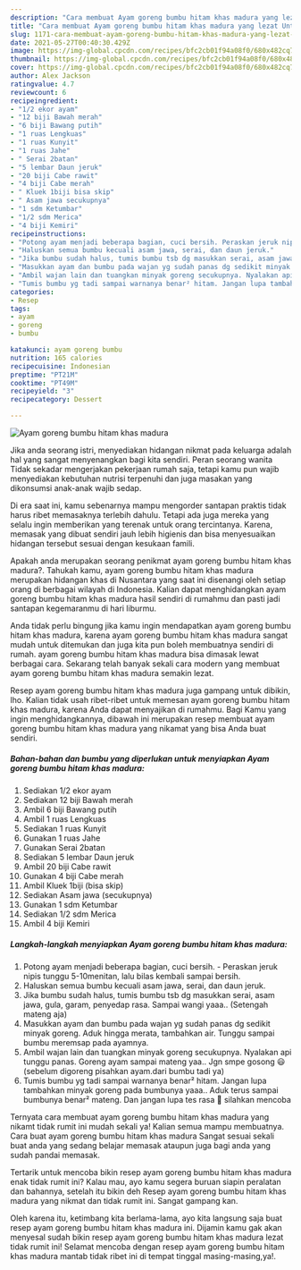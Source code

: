 ```yaml
---
description: "Cara membuat Ayam goreng bumbu hitam khas madura yang lezat Untuk Jualan"
title: "Cara membuat Ayam goreng bumbu hitam khas madura yang lezat Untuk Jualan"
slug: 1171-cara-membuat-ayam-goreng-bumbu-hitam-khas-madura-yang-lezat-untuk-jualan
date: 2021-05-27T00:40:30.429Z
image: https://img-global.cpcdn.com/recipes/bfc2cb01f94a08f0/680x482cq70/ayam-goreng-bumbu-hitam-khas-madura-foto-resep-utama.jpg
thumbnail: https://img-global.cpcdn.com/recipes/bfc2cb01f94a08f0/680x482cq70/ayam-goreng-bumbu-hitam-khas-madura-foto-resep-utama.jpg
cover: https://img-global.cpcdn.com/recipes/bfc2cb01f94a08f0/680x482cq70/ayam-goreng-bumbu-hitam-khas-madura-foto-resep-utama.jpg
author: Alex Jackson
ratingvalue: 4.7
reviewcount: 6
recipeingredient:
- "1/2 ekor ayam"
- "12 biji Bawah merah"
- "6 biji Bawang putih"
- "1 ruas Lengkuas"
- "1 ruas Kunyit"
- "1 ruas Jahe"
- " Serai 2batan"
- "5 lembar Daun jeruk"
- "20 biji Cabe rawit"
- "4 biji Cabe merah"
- " Kluek 1biji bisa skip"
- " Asam jawa secukupnya"
- "1 sdm Ketumbar"
- "1/2 sdm Merica"
- "4 biji Kemiri"
recipeinstructions:
- "Potong ayam menjadi beberapa bagian, cuci bersih. Peraskan jeruk nipis tunggu 5-10menitan, lalu bilas kembali sampai bersih."
- "Haluskan semua bumbu kecuali asam jawa, serai, dan daun jeruk."
- "Jika bumbu sudah halus, tumis bumbu tsb dg masukkan serai, asam jawa, gula, garam, penyedap rasa. Sampai wangi yaaa.. (Setengah mateng aja)"
- "Masukkan ayam dan bumbu pada wajan yg sudah panas dg sedikit minyak goreng. Aduk hingga merata, tambahkan air. Tunggu sampai bumbu meremsap pada ayamnya."
- "Ambil wajan lain dan tuangkan minyak goreng secukupnya. Nyalakan api tunggu panas. Goreng ayam sampai mateng yaa.. Jgn smpe gosong 😃 (sebelum digoreng pisahkan ayam.dari bumbu tadi ya)"
- "Tumis bumbu yg tadi sampai warnanya benar² hitam. Jangan lupa tambahkan minyak goreng pada bumbunya yaaa.. Aduk terus sampai bumbunya benar² mateng. Dan jangan lupa tes rasa 🤗 silahkan mencoba"
categories:
- Resep
tags:
- ayam
- goreng
- bumbu

katakunci: ayam goreng bumbu 
nutrition: 165 calories
recipecuisine: Indonesian
preptime: "PT21M"
cooktime: "PT49M"
recipeyield: "3"
recipecategory: Dessert

---
```



![Ayam goreng bumbu hitam khas madura](https://img-global.cpcdn.com/recipes/bfc2cb01f94a08f0/680x482cq70/ayam-goreng-bumbu-hitam-khas-madura-foto-resep-utama.jpg)

Jika anda seorang istri, menyediakan hidangan nikmat pada keluarga adalah hal yang sangat menyenangkan bagi kita sendiri. Peran seorang  wanita Tidak sekadar mengerjakan pekerjaan rumah saja, tetapi kamu pun wajib menyediakan kebutuhan nutrisi terpenuhi dan juga masakan yang dikonsumsi anak-anak wajib sedap.

Di era  saat ini, kamu sebenarnya mampu mengorder santapan praktis tidak harus ribet memasaknya terlebih dahulu. Tetapi ada juga mereka yang selalu ingin memberikan yang terenak untuk orang tercintanya. Karena, memasak yang dibuat sendiri jauh lebih higienis dan bisa menyesuaikan hidangan tersebut sesuai dengan kesukaan famili. 



Apakah anda merupakan seorang penikmat ayam goreng bumbu hitam khas madura?. Tahukah kamu, ayam goreng bumbu hitam khas madura merupakan hidangan khas di Nusantara yang saat ini disenangi oleh setiap orang di berbagai wilayah di Indonesia. Kalian dapat menghidangkan ayam goreng bumbu hitam khas madura hasil sendiri di rumahmu dan pasti jadi santapan kegemaranmu di hari liburmu.

Anda tidak perlu bingung jika kamu ingin mendapatkan ayam goreng bumbu hitam khas madura, karena ayam goreng bumbu hitam khas madura sangat mudah untuk ditemukan dan juga kita pun boleh membuatnya sendiri di rumah. ayam goreng bumbu hitam khas madura bisa dimasak lewat berbagai cara. Sekarang telah banyak sekali cara modern yang membuat ayam goreng bumbu hitam khas madura semakin lezat.

Resep ayam goreng bumbu hitam khas madura juga gampang untuk dibikin, lho. Kalian tidak usah ribet-ribet untuk memesan ayam goreng bumbu hitam khas madura, karena Anda dapat menyajikan di rumahmu. Bagi Kamu yang ingin menghidangkannya, dibawah ini merupakan resep membuat ayam goreng bumbu hitam khas madura yang nikamat yang bisa Anda buat sendiri.

<!--inarticleads1-->

##### Bahan-bahan dan bumbu yang diperlukan untuk menyiapkan Ayam goreng bumbu hitam khas madura:

1. Sediakan 1/2 ekor ayam
1. Sediakan 12 biji Bawah merah
1. Ambil 6 biji Bawang putih
1. Ambil 1 ruas Lengkuas
1. Sediakan 1 ruas Kunyit
1. Gunakan 1 ruas Jahe
1. Gunakan  Serai 2batan
1. Sediakan 5 lembar Daun jeruk
1. Ambil 20 biji Cabe rawit
1. Gunakan 4 biji Cabe merah
1. Ambil  Kluek 1biji (bisa skip)
1. Sediakan  Asam jawa (secukupnya)
1. Gunakan 1 sdm Ketumbar
1. Sediakan 1/2 sdm Merica
1. Ambil 4 biji Kemiri




<!--inarticleads2-->

##### Langkah-langkah menyiapkan Ayam goreng bumbu hitam khas madura:

1. Potong ayam menjadi beberapa bagian, cuci bersih. - Peraskan jeruk nipis tunggu 5-10menitan, lalu bilas kembali sampai bersih.
1. Haluskan semua bumbu kecuali asam jawa, serai, dan daun jeruk.
1. Jika bumbu sudah halus, tumis bumbu tsb dg masukkan serai, asam jawa, gula, garam, penyedap rasa. Sampai wangi yaaa.. (Setengah mateng aja)
1. Masukkan ayam dan bumbu pada wajan yg sudah panas dg sedikit minyak goreng. Aduk hingga merata, tambahkan air. Tunggu sampai bumbu meremsap pada ayamnya.
1. Ambil wajan lain dan tuangkan minyak goreng secukupnya. Nyalakan api tunggu panas. Goreng ayam sampai mateng yaa.. Jgn smpe gosong 😃 (sebelum digoreng pisahkan ayam.dari bumbu tadi ya)
1. Tumis bumbu yg tadi sampai warnanya benar² hitam. Jangan lupa tambahkan minyak goreng pada bumbunya yaaa.. Aduk terus sampai bumbunya benar² mateng. Dan jangan lupa tes rasa 🤗 silahkan mencoba




Ternyata cara membuat ayam goreng bumbu hitam khas madura yang nikamt tidak rumit ini mudah sekali ya! Kalian semua mampu membuatnya. Cara buat ayam goreng bumbu hitam khas madura Sangat sesuai sekali buat anda yang sedang belajar memasak ataupun juga bagi anda yang sudah pandai memasak.

Tertarik untuk mencoba bikin resep ayam goreng bumbu hitam khas madura enak tidak rumit ini? Kalau mau, ayo kamu segera buruan siapin peralatan dan bahannya, setelah itu bikin deh Resep ayam goreng bumbu hitam khas madura yang nikmat dan tidak rumit ini. Sangat gampang kan. 

Oleh karena itu, ketimbang kita berlama-lama, ayo kita langsung saja buat resep ayam goreng bumbu hitam khas madura ini. Dijamin kamu gak akan menyesal sudah bikin resep ayam goreng bumbu hitam khas madura lezat tidak rumit ini! Selamat mencoba dengan resep ayam goreng bumbu hitam khas madura mantab tidak ribet ini di tempat tinggal masing-masing,ya!.

